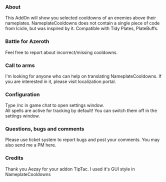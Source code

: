 ### About
This AddOn will show you selected cooldowns of an enemies above their nameplates. NameplateCooldowns does not contain a single piece of code from Icicle, but was inspired by it. 
Compatible with Tidy Plates, PlateBuffs.

### Battle for Azeroth 
Feel free to report about incorrect/missing cooldowns. 

### Call to arms
I'm looking for anyone who can help on translating NameplateCooldowns. If you are interested in it, please visit localization portal.  

### Configuration
Type /nc in game chat to open settings window.  
All spells are active for tracking by default! You can switch them off in the settings window.  

### Questions, bugs and comments
Please use ticket system to report bugs and post your comments. 
You may also send me a PM here.

### Credits
Thank you Aezay for your addon TipTac. I used it's GUI style in NameplateCooldowns
